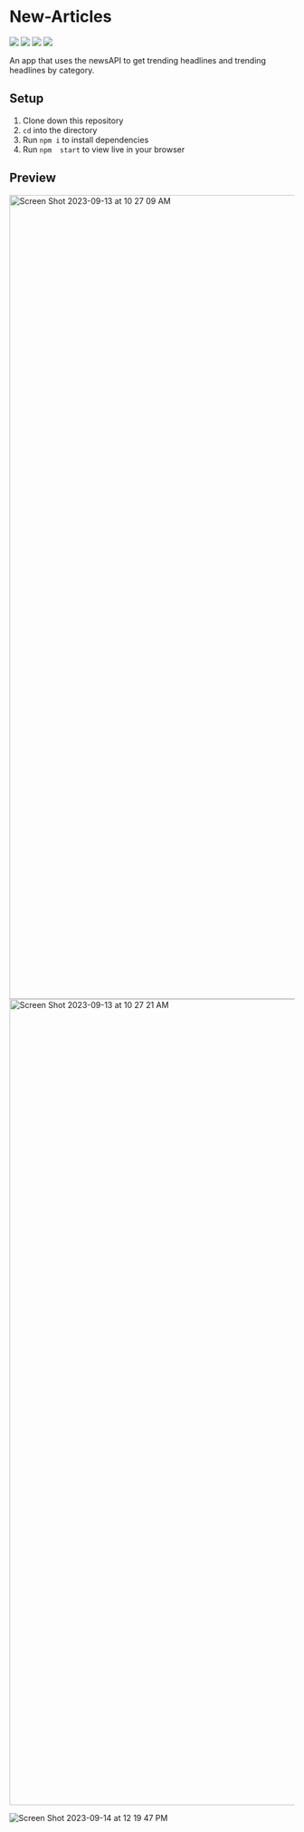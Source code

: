 # New-Articles

  <img src="https://img.shields.io/badge/React-20232A?style=for-the-badge&logo=react&logoColor=61DAFB" />
  <img src="https://img.shields.io/badge/JavaScript-323330?style=for-the-badge&logo=javascript&logoColor=F7DF1E" /> 
  <img src="https://img.shields.io/badge/CSS3-1572B6?style=for-the-badge&logo=css3&logoColor=white" /> 
<img src="https://img.shields.io/badge/HTML5-E34F26?style=for-the-badge&logo=html5&logoColor=white" />

An app that uses the newsAPI to get trending headlines and trending headlines by category.

## Setup

1. Clone down this repository
1. `cd` into the directory
1. Run `npm i` to install dependencies
1. Run `npm  start` to view live in your browser

## Preview

<img width="1419" alt="Screen Shot 2023-09-13 at 10 27 09 AM" src="https://github.com/alivaditis/news-articles/assets/123565022/4b213c6b-3734-4609-831e-e54a95be0149">
<img width="1423" alt="Screen Shot 2023-09-13 at 10 27 21 AM" src="https://github.com/alivaditis/news-articles/assets/123565022/be5140a6-6d7d-4fc3-a8a0-da26cbd7530b">

![Screen Shot 2023-09-14 at 12 19 47 PM](https://github.com/alivaditis/news-articles/assets/123565022/a49cef81-61c6-4153-9c6c-7c187cdad61e)

